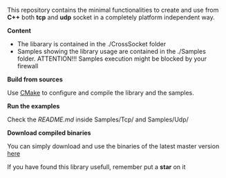 This repository contains the minimal functionalities to create and use from **C++** both **tcp** and **udp** socket in a
completely platform independent way.

**Content**

  * The libarary is contained in the ./CrossSocket folder
  * Samples showing the library usage are contained in the ./Samples folder. ATTENTION!!! Samples execution might be blocked by your firewall
 
**Build from sources**

Use [CMake](https://cmake.org) to configure and compile the library and the samples.

**Run the examples**

Check the *README.md* inside Samples/Tcp/ and Samples/Udp/

**Download compiled binaries**

You can simply download and use the binaries of the latest master version [here](https://github.com/andreacasalino/Cross-Platform-Socket/actions/runs/640613596)

If you have found this library usefull, remember put a **star** on it
